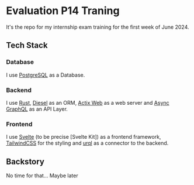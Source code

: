 # Evaluation P14 Traning

It's the repo for my internship exam training for the first week of June 2024.

## Tech Stack

### Database

I use [PostgreSQL][psql] as a Database.

### Backend

I use [Rust][rust], [Diesel][diesel] as an ORM, [Actix Web][actix-web] as a web server and [Async GraphQL][async-graphql] as an API Layer.

### Frontend

I use [Svelte][svelte] (to be precise [Svelte Kit]) as a frontend framework, [TailwindCSS][tailwind] for the styling and [urql] as a connector to the backend.

## Backstory

No time for that... Maybe later

[rust]: https://www.rust-lang.org/
[async-graphql]: https://async-graphql.github.io/
[psql]: https://www.postgresql.org/
[diesel]: https://diesel.rs/
[tailwind]: https://tailwindcss.com/
[svelte]: https://svelte.dev/
[urql]: https://commerce.nearform.com/open-source/urql/docs/basics/svelte/
[actix-web]: https://actix.rs/
[svelte-kit]: https://kit.svelte.dev/
